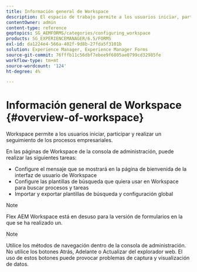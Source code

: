 ```yaml
---
title: Información general de Workspace
description: El espacio de trabajo permite a los usuarios iniciar, participar y realizar un seguimiento de los procesos empresariales. Vamos a obtener más información sobre el espacio de trabajo.
contentOwner: admin
content-type: reference
geptopics: SG_AEMFORMS/categories/configuring_workspace
products: SG_EXPERIENCEMANAGER/6.5/FORMS
exl-id: da1224e4-566a-402f-9d8b-27fda5f3101b
solution: Experience Manager, Experience Manager Forms
source-git-commit: 76fffb11c56dbf7ebee9f6805ae0799cd32985fe
workflow-type: tm+mt
source-wordcount: '124'
ht-degree: 4%

---
```


# Información general de Workspace {#overview-of-workspace}

Workspace permite a los usuarios iniciar, participar y realizar un seguimiento de los procesos empresariales.

En las páginas de Workspace de la consola de administración, puede realizar las siguientes tareas:

* Configure el mensaje que se mostrará en la página de bienvenida de la interfaz de usuario de Workspace
* Configure las plantillas de búsqueda que quiera usar en Workspace para buscar procesos y tareas
* Importar y exportar plantillas de búsqueda y configuración global

>[!NOTE]
>
>Flex AEM Workspace está en desuso para la versión de formularios en la que se ha realizado un.

>[!NOTE]
>
>Utilice los métodos de navegación dentro de la consola de administración. No utilice los botones Atrás, Adelante o Actualizar del explorador web. El uso de estos botones puede provocar problemas de captura y visualización de datos.
